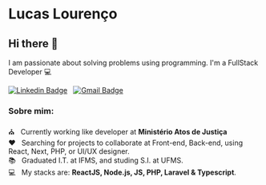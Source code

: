 # Lucas Lourenço

## Hi there 👋
I am passionate about solving problems using programming. I'm a FullStack Developer :computer:

[![Linkedin Badge](https://img.shields.io/badge/-Lucas%20Louren%C3%A7o-blue?logo=Linkedin&color=1B3288&labelColor=1B3288&style=flat-square&link=https://www.linkedin.com/in/lucas-louren%C3%A7o-794423188/)](https://www.linkedin.com/in/lucas-louren%C3%A7o-794423188/) &nbsp;
[![Gmail Badge](https://img.shields.io/badge/-lucascelestiano@gmail.com-c14438?style=flat-square&logo=Gmail&logoColor=white&color=1B3288&labelColor=1B3288&link=mailto:lucascelestiano@gmail.com)](mailto:lucascelestiano@gmail.com)

### Sobre mim:

:church: &nbsp; Currently working like developer at **Ministério Atos de Justiça**
<br/> :heart: &nbsp; Searching for projects to collaborate at Front-end, Back-end, using React, Next, PHP, or UI/UX designer.
<br/> :books: &nbsp; Graduated I.T. at IFMS, and studing S.I. at UFMS.
<br/> :computer: &nbsp; My stacks are: **ReactJS, Node.js, JS, PHP, Laravel & Typescript**.
